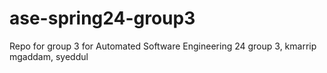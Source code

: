 # ase-spring24-group3
Repo for group 3 for Automated Software Engineering 24 group 3, kmarrip mgaddam, syeddul
